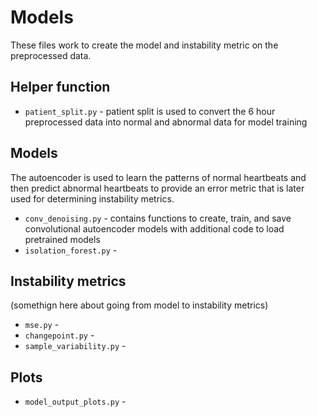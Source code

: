 # Models

These files work to create the model and instability metric on the preprocessed data.

## Helper function
- `patient_split.py` - patient split is used to convert the 6 hour preprocessed data into normal and abnormal data for model training

## Models
The autoencoder is used to learn the patterns of normal heartbeats and then predict abnormal heartbeats to provide an error metric that is later used for determining instability metrics.
- `conv_denoising.py` - contains functions to create, train, and save convolutional autoencoder models with additional code to load pretrained models
- `isolation_forest.py` - 

## Instability metrics
 (somethign here about going from model to instability metrics)
- `mse.py` - 
- `changepoint.py` -  
- `sample_variability.py` - 

## Plots

- `model_output_plots.py` - 

